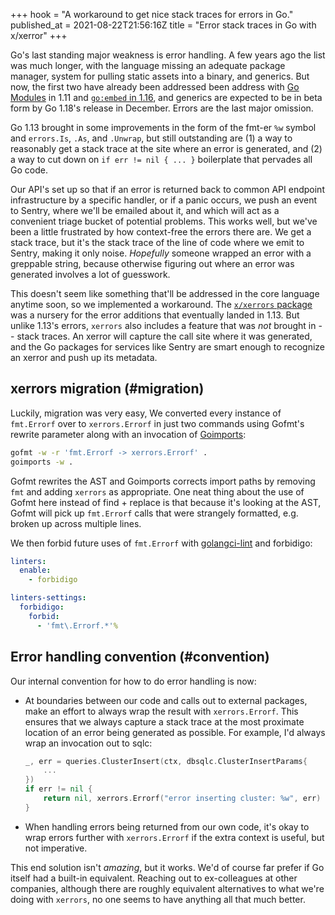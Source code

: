 +++
hook = "A workaround to get nice stack traces for errors in Go."
published_at = 2021-08-22T21:56:16Z
title = "Error stack traces in Go with x/xerror"
+++

Go's last standing major weakness is error handling. A few years ago the list was much longer, with the language missing an adequate package manager, system for pulling static assets into a binary, and generics. But now, the first two have already been addressed been address with [Go Modules](https://go.dev/blog/using-go-modules) in 1.11 and [`go:embed` in 1.16](https://pkg.go.dev/embed), and generics are expected to be in beta form by Go 1.18's release in December. Errors are the last major omission.

Go 1.13 brought in some improvements in the form of the fmt-er `%w` symbol and `errors.Is`, `.As`, and `.Unwrap`, but still outstanding are (1) a way to reasonably get a stack trace at the site where an error is generated, and (2) a way to cut down on `if err != nil { ... }` boilerplate that pervades all Go code.

Our API's set up so that if an error is returned back to common API endpoint infrastructure by a specific handler, or if a panic occurs, we push an event to Sentry, where we'll be emailed about it, and which will act as a convenient triage bucket of potential problems. This works well, but we've been a little frustrated by how context-free the errors there are. We get a stack trace, but it's the stack trace of the line of code where we emit to Sentry, making it only noise. _Hopefully_ someone wrapped an error with a greppable string, because otherwise figuring out where an error was generated involves a lot of guesswork.

This doesn't seem like something that'll be addressed in the core language anytime soon, so we implemented a workaround. The [`x/xerrors` package](https://pkg.go.dev/golang.org/x/xerrors) was a nursery for the error additions that eventually landed in 1.13. But unlike 1.13's errors, `xerrors` also includes a feature that was _not_ brought in -- stack traces. An xerror will capture the call site where it was generated, and the Go packages for services like Sentry are smart enough to recognize an xerror and push up its metadata.

## xerrors migration (#migration)

Luckily, migration was very easy, We converted every instance of `fmt.Errorf` over to `xerrors.Errorf` in just two commands using Gofmt's rewrite parameter along with an invocation of [Goimports](https://pkg.go.dev/golang.org/x/tools/cmd/goimports):

``` sh
gofmt -w -r 'fmt.Errorf -> xerrors.Errorf' .
goimports -w .
```

Gofmt rewrites the AST and Goimports corrects import paths by removing `fmt` and adding `xerrors` as appropriate. One neat thing about the use of Gofmt here instead of find + replace is that because it's looking at the AST, Gofmt will pick up `fmt.Errorf` calls that were strangely formatted, e.g. broken up across multiple lines.

We then forbid future uses of `fmt.Errorf` with [golangci-lint](https://github.com/golangci/golangci-lint) and forbidigo:

``` yaml
linters:
  enable:
    - forbidigo

linters-settings:
  forbidigo:
    forbid:
      - 'fmt\.Errorf.*'%
```

## Error handling convention (#convention)

Our internal convention for how to do error handling is now:

* At boundaries between our code and calls out to external packages, make an effort to always wrap the result with `xerrors.Errorf`. This ensures that we always capture a stack trace at the most proximate location of an error being generated as possible. For example, I'd always wrap an invocation out to sqlc:

    ``` go
    _, err = queries.ClusterInsert(ctx, dbsqlc.ClusterInsertParams{
        ...
    })
    if err != nil {
        return nil, xerrors.Errorf("error inserting cluster: %w", err)
    }
    ```

* When handling errors being returned from our own code, it's okay to wrap errors further with `xerrors.Errorf` if the extra context is useful, but not imperative.

This end solution isn't _amazing_, but it works. We'd of course far prefer if Go itself had a built-in equivalent. Reaching out to ex-colleagues at other companies, although there are roughly equivalent alternatives to what we're doing with `xerrors`, no one seems to have anything all that much better.
